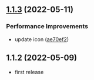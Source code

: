 ## [1.1.3](https://github.com/purocean/yank-note-extension/compare/extension-git-push-1.1.2...extension-git-push-1.1.3) (2022-05-11)


### Performance Improvements

* update icon ([ae70ef2](https://github.com/purocean/yank-note-extension/commit/ae70ef2ab672f06e689d5fbbdbd7c56c25fe8139))



## 1.1.2 (2022-05-09)

* first release
